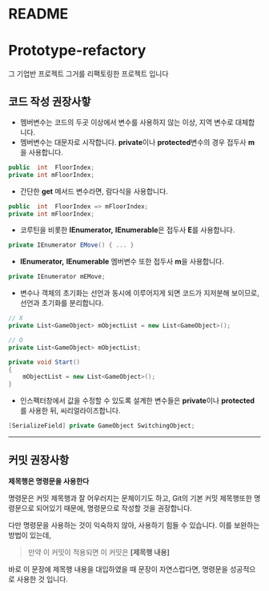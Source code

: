 # README

# Prototype-refactory

그 기업반 프로젝트 그거를 리팩토링한 프로젝트 입니다

## 코드 작성 권장사핳

- 멤버변수는 코드의 두곳 이상에서 변수를 사용하지 않는 이상, 지역 변수로 대체합니다.
- 멤버변수는 대문자로 시작합니다. **private**이나 **protected**변수의 경우 접두사 **m**을 사용합니다.

```csharp
public  int  FloorIndex;
private int mFloorIndex;
```

- 간단한 **get** 메서드 변수라면, 람다식을 사용합니다.

```csharp
public  int  FloorIndex => mFloorIndex;
private int mFloorIndex;
```

- 코루틴을 비롯한 **IEnumerator,** **IEnumerable**은 접두사 **E**를 사용합니다.

```csharp
private IEnumerator EMove() { ... }
```

- **IEnumerator,** **IEnumerable** 멤버변수 또한 접두사 **m**을 사용합니다.

```csharp
private IEnumerator mEMove;
```

- 변수나 객체의 초기화는 선언과 동시에 이루어지게 되면 코드가 지저분해 보이므로, 
선언과 초기화를 분리합니다.

```csharp
// X
private List<GameObject> mObjectList = new List<GameObject>();
```

```csharp
// O
private List<GameObject> mObjectList;

private void Start()
{
	mObjectList = new List<GameObject>();
}
```

- 인스펙터창에서 값을 수정할 수 있도록 설계한 변수들은 **private**이나 **protected**를 사용한 뒤,
씨리얼라이즈합니다.

```csharp
[SerializeField] private GameObject SwitchingObject;
```

---

## 커밋 권장사항

**제목행은 명령문을 사용한다**

 명령문은 커밋 제목행과 잘 어우러지는 문체이기도 하고, Git의 기본 커밋 제목행또한 명령문으로 되어있기 때문에, 명령문으로 작성할 것을 권장합니다.

다만 명령문을 사용하는 것이 익숙하지 않아, 사용하기 힘들 수 있습니다. 이를 보완하는 방법이 있는데,

> 만약 이 커밋이 적용되면 이 커밋은 **[제목행 내용]**

바로 이 문장에 제목행 내용을 대입하였을 때 문장이 자연스럽다면, 명령문을 성공적으로 사용한 것 입니다.